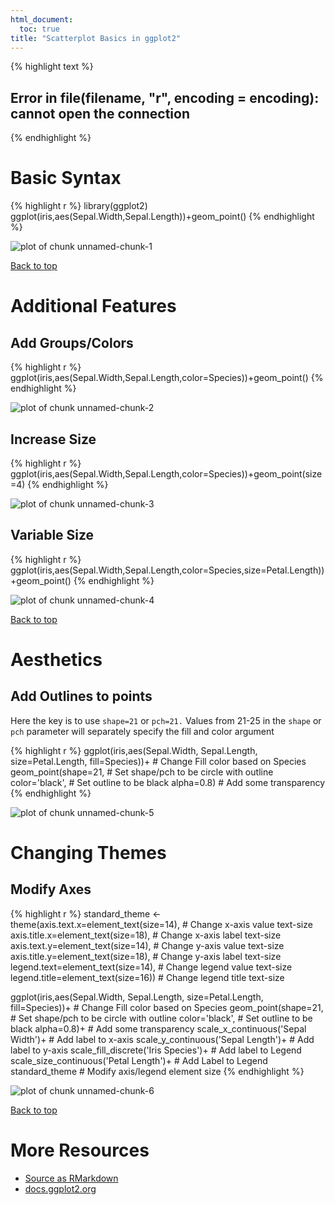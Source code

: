 ```yaml
---
html_document:
  toc: true
title: "Scatterplot Basics in ggplot2"
---
```



{% highlight text %}
## Error in file(filename, "r", encoding = encoding): cannot open the connection
{% endhighlight %}

# Basic Syntax


{% highlight r %}
library(ggplot2)
ggplot(iris,aes(Sepal.Width,Sepal.Length))+geom_point()
{% endhighlight %}

![plot of chunk unnamed-chunk-1](/figure/source/2016-01-26-ggplot-scatterplot/unnamed-chunk-1-1.png)

<a href="#top">Back to top</a>

# Additional Features

## Add Groups/Colors


{% highlight r %}
ggplot(iris,aes(Sepal.Width,Sepal.Length,color=Species))+geom_point()
{% endhighlight %}

![plot of chunk unnamed-chunk-2](/figure/source/2016-01-26-ggplot-scatterplot/unnamed-chunk-2-1.png)

## Increase Size


{% highlight r %}
ggplot(iris,aes(Sepal.Width,Sepal.Length,color=Species))+geom_point(size=4)
{% endhighlight %}

![plot of chunk unnamed-chunk-3](/figure/source/2016-01-26-ggplot-scatterplot/unnamed-chunk-3-1.png)

## Variable Size


{% highlight r %}
ggplot(iris,aes(Sepal.Width,Sepal.Length,color=Species,size=Petal.Length))+geom_point()
{% endhighlight %}

![plot of chunk unnamed-chunk-4](/figure/source/2016-01-26-ggplot-scatterplot/unnamed-chunk-4-1.png)

<a href="#top">Back to top</a>
 
# Aesthetics

## Add Outlines to points
Here the key is to use `shape=21` or `pch=21.` Values from 21-25 in the `shape` or `pch` parameter will separately specify the fill and color argument

{% highlight r %}
ggplot(iris,aes(Sepal.Width,
                Sepal.Length,
                size=Petal.Length,
                fill=Species))+     # Change Fill color based on Species
  geom_point(shape=21,              # Set shape/pch to be circle with outline
             color='black',         # Set outline to be black
             alpha=0.8)             # Add some transparency
{% endhighlight %}

![plot of chunk unnamed-chunk-5](/figure/source/2016-01-26-ggplot-scatterplot/unnamed-chunk-5-1.png)

# Changing Themes

## Modify Axes


{% highlight r %}
standard_theme <- 
  theme(axis.text.x=element_text(size=14),    # Change x-axis value text-size
        axis.title.x=element_text(size=18),   # Change x-axis label text-size
        axis.text.y=element_text(size=14),    # Change y-axis value text-size
        axis.title.y=element_text(size=18),   # Change y-axis label text-size
        legend.text=element_text(size=14),    # Change legend value text-size
        legend.title=element_text(size=16))   # Change legend title text-size

ggplot(iris,aes(Sepal.Width,
                Sepal.Length,
                size=Petal.Length,
                fill=Species))+     # Change Fill color based on Species
  geom_point(shape=21,              # Set shape/pch to be circle with outline
             color='black',         # Set outline to be black
             alpha=0.8)+            # Add some transparency
  scale_x_continuous('Sepal Width')+          # Add label to x-axis
  scale_y_continuous('Sepal Length')+         # Add label to y-axis
  scale_fill_discrete('Iris Species')+        # Add label to Legend
  scale_size_continuous('Petal Length')+      # Add Label to Legend
  standard_theme                            # Modify axis/legend element size
{% endhighlight %}

![plot of chunk unnamed-chunk-6](/figure/source/2016-01-26-ggplot-scatterplot/unnamed-chunk-6-1.png)

<a href="#top">Back to top</a>

# More Resources
- [Source as RMarkdown](https://github.com/rweyant/bertplot/blob/master/R/tutorials/ggplot-scatterplot/ggplot-scatterplot.Rmd)
- [docs.ggplot2.org](http://docs.ggplot2.org/0.9.3/geom_point.html)
